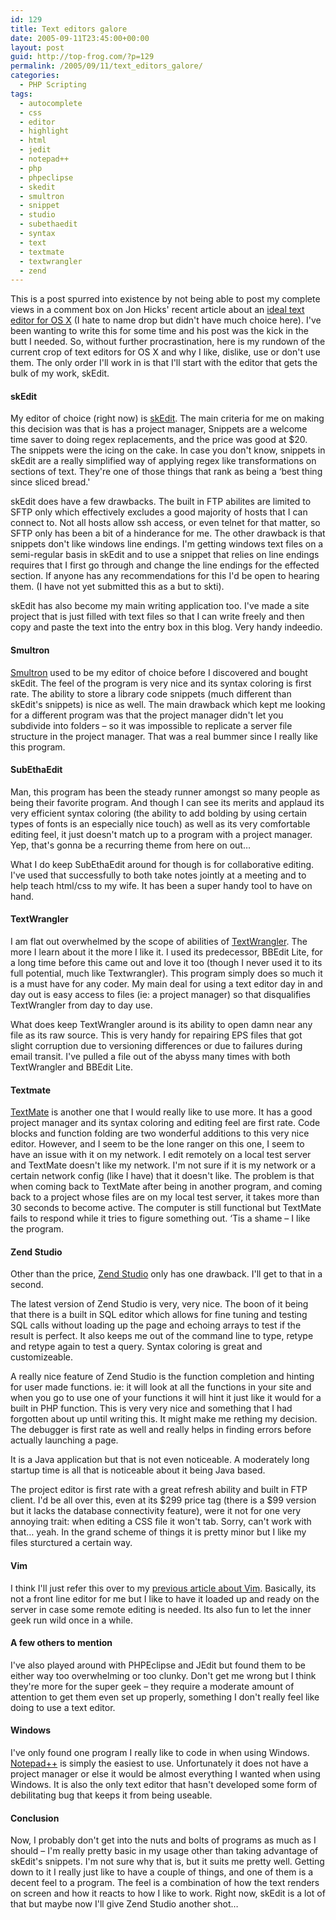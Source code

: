 ```yaml
---
id: 129
title: Text editors galore
date: 2005-09-11T23:45:00+00:00
layout: post
guid: http://top-frog.com/?p=129
permalink: /2005/09/11/text_editors_galore/
categories:
  - PHP Scripting
tags:
  - autocomplete
  - css
  - editor
  - highlight
  - html
  - jedit
  - notepad++
  - php
  - phpeclipse
  - skedit
  - smultron
  - snippet
  - studio
  - subethaedit
  - syntax
  - text
  - textmate
  - textwrangler
  - zend
---
```

This is a post spurred into existence by not being able to post my complete views in a comment box on Jon Hicks' recent article about an [ideal text editor for OS X](http://www.hicksdesign.co.uk/journal/ideal-os-x-text-editor) (I hate to name drop but didn't have much choice here). I've been wanting to write this for some time and his post was the kick in the butt I needed. So, without further procrastination, here is my rundown of the current crop of text editors for OS X and why I like, dislike, use or don't use them. The only order I'll work in is that I'll start with the editor that gets the bulk of my work, skEdit.



#### skEdit

My editor of choice (right now) is [skEdit](http://skti.org/skEdit.php). The main criteria for me on making this decision was that is has a project manager, Snippets are a welcome time saver to doing regex replacements, and the price was good at $20. The snippets were the icing on the cake. In case you don't know, snippets in skEdit are a really simplified way of applying regex like transformations on sections of text. They're one of those things that rank as being a &#8216;best thing since sliced bread.'

skEdit does have a few drawbacks. The built in FTP abilites are limited to SFTP only which effectively excludes a good majority of hosts that I can connect to. Not all hosts allow ssh access, or even telnet for that matter, so SFTP only has been a bit of a hinderance for me. The other drawback is that snippets don't like windows line endings. I'm getting windows text files on a semi-regular basis in skEdit and to use a snippet that relies on line endings requires that I first go through and change the line endings for the effected section. If anyone has any recommendations for this I'd be open to hearing them. (I have not yet submitted this as a but to skti).

skEdit has also become my main writing application too. I've made a site project that is just filled with text files so that I can write freely and then copy and paste the text into the entry box in this blog. Very handy indeedio.

#### Smultron

[Smultron](http://smultron.sourceforge.net/) used to be my editor of choice before I discovered and bought skEdit. The feel of the program is very nice and its syntax coloring is first rate. The ability to store a library code snippets (much different than skEdit's snippets) is nice as well. The main drawback which kept me looking for a different program was that the project manager didn't let you subdivide into folders – so it was impossible to replicate a server file structure in the project manager. That was a real bummer since I really like this program. 

#### SubEthaEdit

Man, this program has been the steady runner amongst so many people as being their favorite program. And though I can see its merits and applaud its very efficient syntax coloring (the ability to add bolding by using certain types of fonts is an especially nice touch) as well as its very comfortable editing feel, it just doesn't match up to a program with a project manager. Yep, that's gonna be a recurring theme from here on out…

What I do keep SubEthaEdit around for though is for collaborative editing. I've used that successfully to both take notes jointly at a meeting and to help teach html/css to my wife. It has been a super handy tool to have on hand.

#### TextWrangler

I am flat out overwhelmed by the scope of abilities of [TextWrangler](http://www.barebones.com/products/textwrangler/index.shtml). The more I learn about it the more I like it. I used its predecessor, BBEdit Lite, for a long time before this came out and love it too (though I never used it to its full potential, much like Textwrangler). This program simply does so much it is a must have for any coder. My main deal for using a text editor day in and day out is easy access to files (ie: a project manager) so that disqualifies TextWrangler from day to day use. 

What does keep TextWrangler around is its ability to open damn near any file as its raw source. This is very handy for repairing EPS files that got slight corruption due to versioning differences or due to failures during email transit. I've pulled a file out of the abyss many times with both TextWrangler and BBEdit Lite.

#### Textmate

[TextMate](http://macromates.com/) is another one that I would really like to use more. It has a good project manager and its syntax coloring and editing feel are first rate. Code blocks and function folding are two wonderful additions to this very nice editor. However, and I seem to be the lone ranger on this one, I seem to have an issue with it on my network. I edit remotely on a local test server and TextMate doesn't like my network. I'm not sure if it is my network or a certain network config (like I have) that it doesn't like. The problem is that when coming back to TextMate after being in another program, and coming back to a project whose files are on my local test server, it takes more than 30 seconds to become active. The computer is still functional but TextMate fails to respond while it tries to figure something out. &#8216;Tis a shame – I like the program.

#### Zend Studio

Other than the price, [Zend Studio](http://www.zend.com/store/products/zend-studio/) only has one drawback. I'll get to that in a second.

The latest version of Zend Studio is very, very nice. The boon of it being that there is a built in SQL editor which allows for fine tuning and testing SQL calls without loading up the page and echoing arrays to test if the result is perfect. It also keeps me out of the command line to type, retype and retype again to test a query. Syntax coloring is great and customizeable. 

A really nice feature of Zend Studio is the function completion and hinting for user made functions. ie: it will look at all the functions in your site and when you go to use one of your functions it will hint it just like it would for a built in PHP function. This is very very nice and something that I had forgotten about up until writing this. It might make me rething my decision. The debugger is first rate as well and really helps in finding errors before actually launching a page.

It is a Java application but that is not even noticeable. A moderately long startup time is all that is noticeable about it being Java based.

The project editor is first rate with a great refresh ability and built in FTP client. I'd be all over this, even at its $299 price tag (there is a $99 version but it lacks the database connectivity feature), were it not for one very annoying trait: when editing a CSS file it won't tab. Sorry, can't work with that… yeah. In the grand scheme of things it is pretty minor but I like my files sturctured a certain way.

#### Vim

I think I'll just refer this over to my [previous article about Vim](/2005/08/02/getting_to_know_vim). Basically, its not a front line editor for me but I like to have it loaded up and ready on the server in case some remote editing is needed. Its also fun to let the inner geek run wild once in a while.

#### A few others to mention

I've also played around with PHPEclipse and JEdit but found them to be either way too overwhelming or too clunky. Don't get me wrong but I think they're more for the super geek – they require a moderate amount of attention to get them even set up properly, something I don't really feel like doing to use a text editor.

#### Windows

I've only found one program I really like to code in when using Windows. [Notepad++](http://notepad-plus.sourceforge.net/uk/site.htm) is simply the easiest to use. Unfortunately it does not have a project manager or else it would be almost everything I wanted when using Windows. It is also the only text editor that hasn't developed some form of debilitating bug that keeps it from being useable.

#### Conclusion

Now, I probably don't get into the nuts and bolts of programs as much as I should – I'm really pretty basic in my usage other than taking advantage of skEdit's snippets. I'm not sure why that is, but it suits me pretty well. Getting down to it I really just like to have a couple of things, and one of them is a decent feel to a program. The feel is a combination of how the text renders on screen and how it reacts to how I like to work. Right now, skEdit is a lot of that but maybe now I'll give Zend Studio another shot…